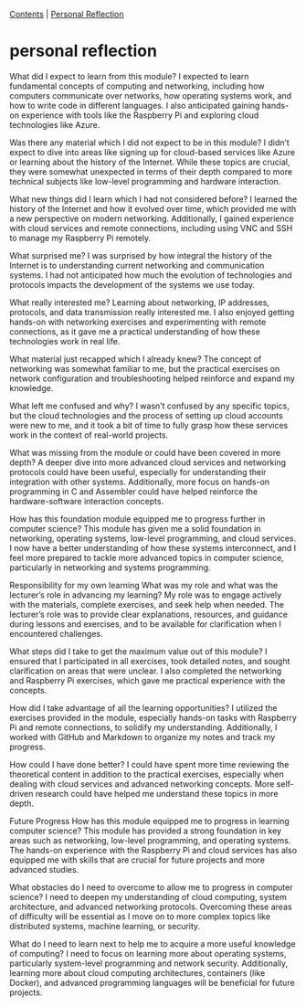 [Contents](../personal_learning_record/personal_learning_record.md) | [Personal Reflection](../personal_learning_record/personalReflection.md) 

# personal reflection

What did I expect to learn from this module?
I expected to learn fundamental concepts of computing and networking, including how computers communicate over networks, how operating systems work, and how to write code in different languages. I also anticipated gaining hands-on experience with tools like the Raspberry Pi and exploring cloud technologies like Azure.

Was there any material which I did not expect to be in this module?
I didn’t expect to dive into areas like signing up for cloud-based services like Azure or learning about the history of the Internet. While these topics are crucial, they were somewhat unexpected in terms of their depth compared to more technical subjects like low-level programming and hardware interaction.

What new things did I learn which I had not considered before?
I learned the history of the Internet and how it evolved over time, which provided me with a new perspective on modern networking. Additionally, I gained experience with cloud services and remote connections, including using VNC and SSH to manage my Raspberry Pi remotely.

What surprised me?
I was surprised by how integral the history of the Internet is to understanding current networking and communication systems. I had not anticipated how much the evolution of technologies and protocols impacts the development of the systems we use today.

What really interested me?
Learning about networking, IP addresses, protocols, and data transmission really interested me. I also enjoyed getting hands-on with networking exercises and experimenting with remote connections, as it gave me a practical understanding of how these technologies work in real life.

What material just recapped which I already knew?
The concept of networking was somewhat familiar to me, but the practical exercises on network configuration and troubleshooting helped reinforce and expand my knowledge.

What left me confused and why?
I wasn’t confused by any specific topics, but the cloud technologies and the process of setting up cloud accounts were new to me, and it took a bit of time to fully grasp how these services work in the context of real-world projects.

What was missing from the module or could have been covered in more depth?
A deeper dive into more advanced cloud services and networking protocols could have been useful, especially for understanding their integration with other systems. Additionally, more focus on hands-on programming in C and Assembler could have helped reinforce the hardware-software interaction concepts.

How has this foundation module equipped me to progress further in computer science?
This module has given me a solid foundation in networking, operating systems, low-level programming, and cloud services. I now have a better understanding of how these systems interconnect, and I feel more prepared to tackle more advanced topics in computer science, particularly in networking and systems programming.

Responsibility for my own learning
What was my role and what was the lecturer’s role in advancing my learning?
My role was to engage actively with the materials, complete exercises, and seek help when needed. The lecturer’s role was to provide clear explanations, resources, and guidance during lessons and exercises, and to be available for clarification when I encountered challenges.

What steps did I take to get the maximum value out of this module?
I ensured that I participated in all exercises, took detailed notes, and sought clarification on areas that were unclear. I also completed the networking and Raspberry Pi exercises, which gave me practical experience with the concepts.

How did I take advantage of all the learning opportunities?
I utilized the exercises provided in the module, especially hands-on tasks with Raspberry Pi and remote connections, to solidify my understanding. Additionally, I worked with GitHub and Markdown to organize my notes and track my progress.

How could I have done better?
I could have spent more time reviewing the theoretical content in addition to the practical exercises, especially when dealing with cloud services and advanced networking concepts. More self-driven research could have helped me understand these topics in more depth.

Future Progress
How has this module equipped me to progress in learning computer science?
This module has provided a strong foundation in key areas such as networking, low-level programming, and operating systems. The hands-on experience with the Raspberry Pi and cloud services has also equipped me with skills that are crucial for future projects and more advanced studies.

What obstacles do I need to overcome to allow me to progress in computer science?
I need to deepen my understanding of cloud computing, system architecture, and advanced networking protocols. Overcoming these areas of difficulty will be essential as I move on to more complex topics like distributed systems, machine learning, or security.

What do I need to learn next to help me to acquire a more useful knowledge of computing?
I need to focus on learning more about operating systems, particularly system-level programming and network security. Additionally, learning more about cloud computing architectures, containers (like Docker), and advanced programming languages will be beneficial for future projects.

